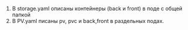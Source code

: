 1. В storage.yaml описаны контейнеры (back и front) в поде с общей папкой
2. В PV.yaml писаны pv, pvc и back,front в раздельных подах.
